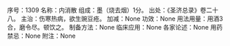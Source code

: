 序号：1309
名称：内消散
组成：墨（烧去烟）1分。
出处：《圣济总录》卷二十八。
主治：伤寒热病，欲生豌豆疮。
加减：None
功效：None
用法用量：用酒3合，磨令尽。顿饮之。
制备方法：None
临床应用：None
各家论述：None
用药禁忌：None
附注：None
